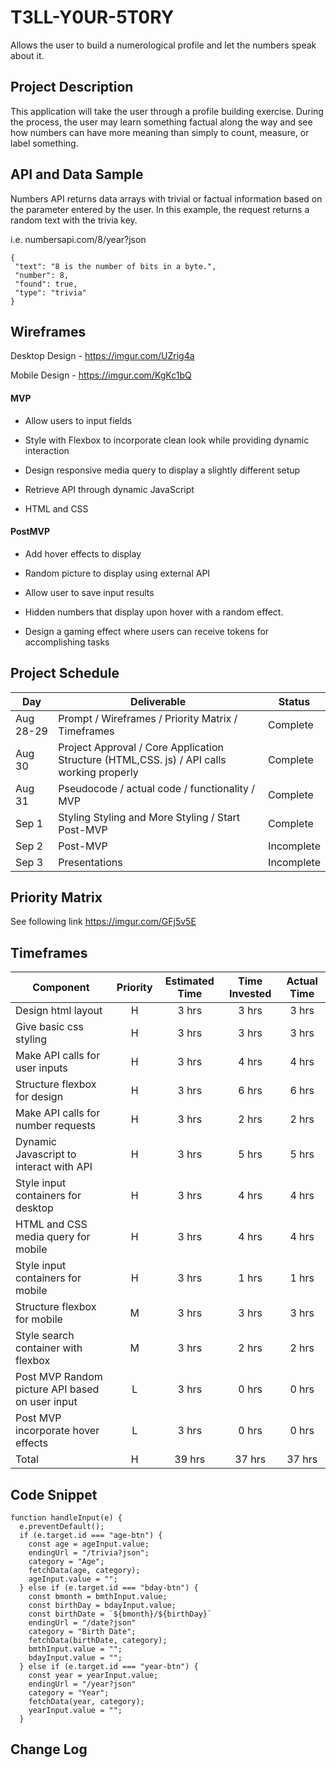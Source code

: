 # T3LL-Y0UR-5T0RY
Allows the user to build a numerological profile and let the numbers speak about it.

## Project Description

This application will take the user through a profile building exercise.  During the process, the user may learn something factual along the way and see how numbers can have more meaning than simply to count, measure, or label something.

## API and Data Sample

Numbers API returns data arrays with trivial or factual information based on the parameter entered by the user.  In this example, the request returns a random text with the trivia key.  

i.e. numbersapi.com/8/year?json
```
{
 "text": "8 is the number of bits in a byte.",
 "number": 8,
 "found": true,
 "type": "trivia"
}
```

## Wireframes

Desktop Design - https://imgur.com/UZrig4a

Mobile Design - https://imgur.com/KgKc1bQ


#### MVP 

  * Allow users to input fields

  * Style with Flexbox to incorporate clean look while providing dynamic interaction
  * Design responsive media query to display a slightly different setup
  * Retrieve API through dynamic JavaScript
  * HTML and CSS
    
#### PostMVP  
  * Add hover effects to display 

  * Random picture to display using external API
  * Allow user to save input results
  * Hidden numbers that display upon hover with a random effect.
  * Design a gaming effect where users can receive tokens for accomplishing tasks

## Project Schedule

|  Day | Deliverable | Status
|---|---| ---|
|Aug 28-29| Prompt / Wireframes / Priority Matrix / Timeframes | Complete
|Aug 30| Project Approval / Core Application Structure (HTML,CSS. js) / API calls working properly | Complete
|Aug 31| Pseudocode / actual code / functionality / MVP | Complete
|Sep 1| Styling Styling and More Styling / Start Post-MVP | Complete
|Sep 2| Post-MVP| Incomplete
|Sep 3| Presentations | Incomplete

## Priority Matrix
See following link https://imgur.com/GFj5v5E

## Timeframes

| Component | Priority | Estimated Time | Time Invested | Actual Time |
| --- | :---: |  :---: | :---: | :---: |
| Design html layout | H | 3 hrs | 3 hrs | 3 hrs |
| Give basic css styling | H | 3 hrs | 3 hrs | 3 hrs |
| Make API calls for user inputs | H | 3 hrs | 4 hrs | 4 hrs |
| Structure flexbox for design | H | 3 hrs | 6 hrs | 6 hrs | 
| Make API calls for number requests | H | 3 hrs | 2 hrs | 2 hrs |
| Dynamic Javascript to interact with API | H | 3 hrs | 5 hrs | 5 hrs | 
| Style input containers for desktop | H | 3 hrs | 4 hrs | 4 hrs |
| HTML and CSS media query for mobile | H | 3 hrs | 4 hrs | 4 hrs |
| Style input containers for mobile | H | 3 hrs | 1 hrs | 1 hrs |
| Structure flexbox for mobile | M | 3 hrs | 3 hrs | 3 hrs |
| Style search container with flexbox | M | 3 hrs | 2 hrs | 2 hrs |
| Post MVP Random picture API based on user input | L | 3 hrs | 0 hrs | 0 hrs | 
| Post MVP incorporate hover effects | L | 3 hrs | 0 hrs | 0 hrs |
| Total | H | 39 hrs | 37 hrs | 37 hrs |

## Code Snippet

``` 
function handleInput(e) {
  e.preventDefault();
  if (e.target.id === "age-btn") {
    const age = ageInput.value;
    endingUrl = "/trivia?json";
    category = "Age";
    fetchData(age, category);
    ageInput.value = "";
  } else if (e.target.id === "bday-btn") {
    const bmonth = bmthInput.value;
    const birthDay = bdayInput.value;
    const birthDate = `${bmonth}/${birthDay}`
    endingUrl = "/date?json"
    category = "Birth Date";
    fetchData(birthDate, category);
    bmthInput.value = "";
    bdayInput.value = "";
  } else if (e.target.id === "year-btn") {
    const year = yearInput.value;
    endingUrl = "/year?json"
    category = "Year";
    fetchData(year, category);
    yearInput.value = "";
  }
```    

## Change Log


